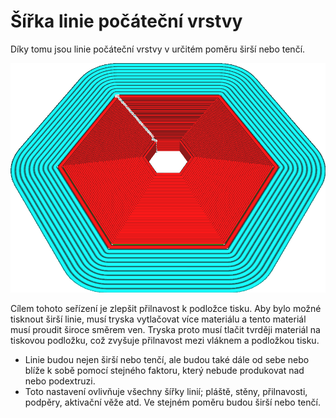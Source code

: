 Šířka linie počáteční vrstvy
====
Díky tomu jsou linie počáteční vrstvy v určitém poměru širší nebo tenčí.

![Linie počáteční vrstvy jsou dvakrát tak široké než ostatní](../../../articles/images/initial_layer_line_width_factor.png)

Cílem tohoto seřízení je zlepšit přilnavost k podložce tisku. Aby bylo možné tisknout širší linie, musí tryska vytlačovat více materiálu a tento materiál musí proudit široce směrem ven. Tryska proto musí tlačit tvrději materiál na tiskovou podložku, což zvyšuje přilnavost mezi vláknem a podložkou tisku.
* Linie budou nejen širší nebo tenčí, ale budou také dále od sebe nebo blíže k sobě pomocí stejného faktoru, který nebude produkovat nad nebo podextruzi.
* Toto nastavení ovlivňuje všechny šířky linií; pláště, stěny, přilnavosti, podpěry, aktivační věže atd. Ve stejném poměru budou širší nebo tenčí.
